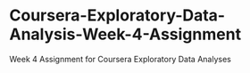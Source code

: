 # Coursera-Exploratory-Data-Analysis-Week-4-Assignment
Week 4 Assignment for Coursera Exploratory Data Analyses
